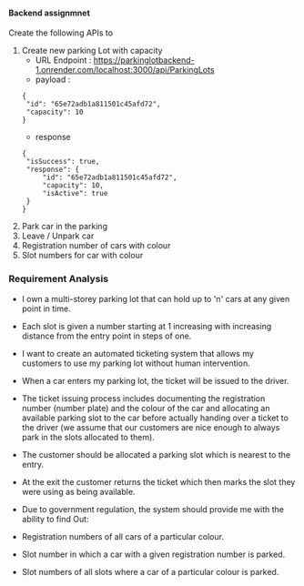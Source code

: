 #### Backend assignmnet

Create the following APIs to

1. Create new parking Lot with capacity
   - URL Endpoint : https://parkinglotbackend-1.onrender.com/localhost:3000/api/ParkingLots
   - payload :
   ```
   {
    "id": "65e72adb1a811501c45afd72",
    "capacity": 10
   }
   ```
   - response
   ```
   {
    "isSuccess": true,
    "response": {
        "id": "65e72adb1a811501c45afd72",
        "capacity": 10,
        "isActive": true
    }
   }
   ```
2. Park car in the parking
3. Leave / Unpark car
4. Registration number of cars with colour
5. Slot numbers for car with colour

### Requirement Analysis

- I own a multi-storey parking lot that can hold up to 'n' cars at any given point in time.

- Each slot is given a number starting at 1 increasing with increasing distance from the entry point in steps of one.

- I want to create an automated ticketing system that allows my customers to use my parking lot without human intervention.

- When a car
  enters my parking lot, the ticket will be issued to the driver.

- The ticket issuing process includes documenting the registration number (number plate) and the colour of the car
  and allocating an available parking slot to the car before actually handing over a ticket
  to the driver (we assume that our customers are nice enough to always park in the slots
  allocated to them).

- The customer should be allocated a parking slot which is nearest to the entry.

- At the exit the customer returns the ticket which then marks the slot they were
  using as being available.

- Due to government regulation, the system should provide me
  with the ability to find Out:
- Registration numbers of all cars of a particular colour.
- Slot number in which a car with a given registration number is parked.
- Slot numbers of all slots where a car of a particular colour is parked.
